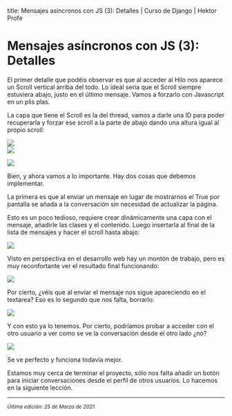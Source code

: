 title: Mensajes asíncronos con JS (3): Detalles  | Curso de Django | Hektor Profe

# Mensajes asíncronos con JS (3): Detalles 

El primer detalle que podéis observar es que al acceder al Hilo nos
aparece un Scroll vertical arriba del todo. Lo ideal sería que el Scroll
siempre estuviera abajo, justo en el último mensaje. Vamos a forzarlo
con Javascript en un plis plas.

La capa que tiene el Scroll es la del thread, vamos a darle una ID para
poder recuperarla y forzar ese scroll a la parte de abajo dando una
altura igual al propio scroll:

![]({{cdn}}/django/images/image795.png)\
![]({{cdn}}/django/images/image201.png)

![]({{cdn}}/django/images/image142.png)

Bien, y ahora vamos a lo importante. Hay dos cosas que debemos
implementar.

La primera es que al enviar un mensaje en lugar de mostrarnos el True
por pantalla se añada a la conversación sin necesidad de actualizar la
página.

Esto es un poco tedioso, requiere crear dinámicamente una capa con el
mensaje, añadirle las clases y el contenido. Luego insertarla al final
de la lista de mensajes y hacer el scroll hasta abajo:

![]({{cdn}}/django/images/image77.png)

Visto en perspectiva en el desarrollo web hay un montón de trabajo, pero
es muy reconfortante ver el resultado final funcionando:

![]({{cdn}}/django/images/image861.png)

Por cierto, ¿véis que al enviar el mensaje nos sigue apareciendo en el
textarea? Eso es lo segundo que nos falta, borrarlo:

![]({{cdn}}/django/images/image685.png)

Y con esto ya lo tenemos. Por cierto, podríamos probar a acceder con el
otro usuario a ver como se ve la conversación desde el otro lado ¿no?

![]({{cdn}}/django/images/image399.png)

Se ve perfecto y funciona todavía mejor.

Estamos muy cerca de terminar el proyecto, sólo nos falta añadir un
botón para iniciar conversaciones desde el perfil de otros usuarios. Lo
hacemos en la siguiente lección.

___
<small class="edited"><i>Última edición: 25 de Marzo de 2021</i></small>